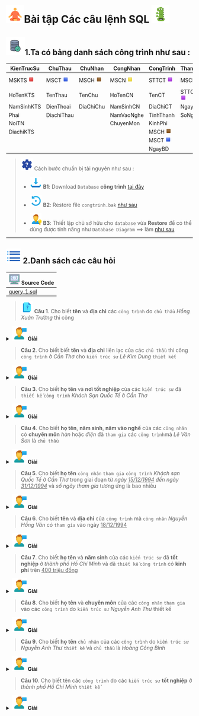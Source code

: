 # ![icons8gurupng](https://raw.githubusercontent.com/Zenfection/Image/master/2021/03/21-18-12-52-icons8-guru.png)Bài tập Các câu lệnh SQL ![icons8-1_cute.png](https://raw.githubusercontent.com/Zenfection/Image/master/2021/05/10-13-18-59-icons8-1_cute.png)

## ![icons8-database_view.png](https://raw.githubusercontent.com/Zenfection/Image/master/2021/05/10-13-17-41-icons8-database_view.png)1.Ta có bảng danh sách công trình như sau :

| KienTrucSu                                                                                                                                                            | ChuThau                                                                                                                                                                | ChuNhan                                                                                                                                                                  | CongNhan                                                                                                                                                                   | CongTrinh                                                                                                                                                                   | ThamGia                                                                                                                                                                     | ThietKe                                                                                                                                                                     |
| --------------------------------------------------------------------------------------------------------------------------------------------------------------------- | ---------------------------------------------------------------------------------------------------------------------------------------------------------------------- | ------------------------------------------------------------------------------------------------------------------------------------------------------------------------ | -------------------------------------------------------------------------------------------------------------------------------------------------------------------------- | --------------------------------------------------------------------------------------------------------------------------------------------------------------------------- | --------------------------------------------------------------------------------------------------------------------------------------------------------------------------- | --------------------------------------------------------------------------------------------------------------------------------------------------------------------------- |
| MSKTS <img title="" src="https://raw.githubusercontent.com/Zenfection/Image/master/2021/03/21-18-03-33-icons8-red_square.png" alt="icons8-red_square.png" width="15"> | MSCT <img title="" src="https://raw.githubusercontent.com/Zenfection/Image/master/2021/03/21-18-03-59-icons8-blue_square.png" alt="icons8-blue_square.png" width="15"> | MSCH <img title="" src="https://raw.githubusercontent.com/Zenfection/Image/master/2021/03/21-18-10-46-icons8-brown_square.png" alt="icons8-brown_square.png" width="15"> | MSCN <img title="" src="https://raw.githubusercontent.com/Zenfection/Image/master/2021/03/21-18-04-23-icons8-yellow_square.png" alt="icons8-yellow_square.png" width="15"> | STTCT <img src="https://raw.githubusercontent.com/Zenfection/Image/master/2021/03/21-18-10-02-icons8-purple_square.png" title="" alt="icons8-purple_square.png" width="15"> | MSCN <img title="" src="https://raw.githubusercontent.com/Zenfection/Image/master/2021/03/21-18-04-23-icons8-yellow_square.png" alt="icons8-yellow_square.png" width="15">  | MSKTS <img title="" src="https://raw.githubusercontent.com/Zenfection/Image/master/2021/03/21-18-03-33-icons8-red_square.png" alt="icons8-red_square.png" width="15">       |
| HoTenKTS                                                                                                                                                              | TenThau                                                                                                                                                                | TenChu                                                                                                                                                                   | HoTenCN                                                                                                                                                                    | TenCT                                                                                                                                                                       | STTCT <img src="https://raw.githubusercontent.com/Zenfection/Image/master/2021/03/21-18-10-02-icons8-purple_square.png" title="" alt="icons8-purple_square.png" width="15"> | STTCT <img src="https://raw.githubusercontent.com/Zenfection/Image/master/2021/03/21-18-10-02-icons8-purple_square.png" title="" alt="icons8-purple_square.png" width="15"> |
| NamSinhKTS                                                                                                                                                            | DienThoai                                                                                                                                                              | DiaChiChu                                                                                                                                                                | NamSinhCN                                                                                                                                                                  | DiaChiCT                                                                                                                                                                    | NgayTG                                                                                                                                                                      | ThuLao                                                                                                                                                                      |
| Phai                                                                                                                                                                  | DiachiThau                                                                                                                                                             |                                                                                                                                                                          | NamVaoNghe                                                                                                                                                                 | TinhThanh                                                                                                                                                                   | SoNgay                                                                                                                                                                      |                                                                                                                                                                             |
| NoiTN                                                                                                                                                                 |                                                                                                                                                                        |                                                                                                                                                                          | ChuyenMon                                                                                                                                                                  | KinhPhi                                                                                                                                                                     |                                                                                                                                                                             |                                                                                                                                                                             |
| DiachiKTS                                                                                                                                                             |                                                                                                                                                                        |                                                                                                                                                                          |                                                                                                                                                                            | MSCH <img title="" src="https://raw.githubusercontent.com/Zenfection/Image/master/2021/03/21-18-10-46-icons8-brown_square.png" alt="icons8-brown_square.png" width="15">    |                                                                                                                                                                             |                                                                                                                                                                             |
|                                                                                                                                                                       |                                                                                                                                                                        |                                                                                                                                                                          |                                                                                                                                                                            | MSCT <img title="" src="https://raw.githubusercontent.com/Zenfection/Image/master/2021/03/21-18-03-59-icons8-blue_square.png" alt="icons8-blue_square.png" width="15">      |                                                                                                                                                                             |                                                                                                                                                                             |
|                                                                                                                                                                       |                                                                                                                                                                        |                                                                                                                                                                          |                                                                                                                                                                            | NgayBD                                                                                                                                                                      |                                                                                                                                                                             |                                                                                                                                                                             |

> ![icons8-how_quest.png](https://raw.githubusercontent.com/Zenfection/Image/master/2021/05/10-13-09-24-icons8-how_quest.png) Cách bước chuẩn bị tài nguyên như sau : 
> 
> - ![icons8-download.png](https://raw.githubusercontent.com/Zenfection/Image/master/2021/05/10-13-00-54-icons8-download.png) **B1**: Download `Database` **công trình** [tại đây](https://github.com/Zenfection/CTU/raw/main/HocPhan/CT180-Co_so_du_lieu/Baitap/2.Cau_lenh_SQL/congtrinh.bak)
> 
> - ![icons8-restore.png](https://raw.githubusercontent.com/Zenfection/Image/master/2021/05/10-13-01-06-icons8-restore.png) **B2**: Restore file `congtrinh.bak`  [như sau](https://www.youtube.com/watch?v=oo4C-As6caI)
> 
> - ![icons8-landlord.png](https://raw.githubusercontent.com/Zenfection/Image/master/2021/05/10-13-01-39-icons8-landlord.png) **B3**: Thiết lập chủ sở hữu cho `database` vừa **Restore** để có thể dùng được tính năng như `Database Diagram` ==> làm [như sau ](https://www.youtube.com/watch?v=Xbxu2hrssHk)

---

## <img title="" src="https://raw.githubusercontent.com/Zenfection/Image/master/2021/05/10-15-19-04-icons8-questionnaire.png" alt="icons8-questionnaire.png" width="40"> 2.Danh sách các câu hỏi

| ![icons8googlecode30pxpng](https://raw.githubusercontent.com/Zenfection/Image/master/2021/05/08-10-24-29-icons8_google_code_30px.png) Source Code |
| ------------------------------------------------------------------------------------------------------------------------------------------------- |
| [query_1.sql](https://github.com/Zenfection/CTU/blob/main/HocPhan/CT180-Co_so_du_lieu/Baitap/2.Cau_lenh_SQL/bai1/query_1.sql)                     |

> ![icons8questionspng](https://raw.githubusercontent.com/Zenfection/Image/master/2021/03/17-08-59-15-icons8-questions.png) **Câu 1**. Cho biết **tên** và **địa chỉ** các `công trình` do `chủ thầu` *Hồng Xuân Trường* thi công

<details>
<summary><b><img src="https://raw.githubusercontent.com/Zenfection/Image/master/2021/03/08-16-44-05-icons8-consultation.png" width ="40"> Giải</b></summary>

<br>

```sql
SELECT CongT.TENCT, CongT.DIACHICT
FROM dbo.congtrinh as CongT, dbo.chuthau as ChuT
WHERE CongT.MSCT = ChuT.MSCT
AND ChuT.TENTHAU = 'Hong Xuan Truong'
```

⇨ `5` records

---

</details>

> **Câu 2**.  Cho biết biết **tên** và **địa chỉ** liên lạc của các `chủ thầu` thi công `công trình` ở *Cần Thơ* cho `kiến trúc sư` *Lê Kim Dung* `thiết kết`

<details>
<summary><b><img src="https://raw.githubusercontent.com/Zenfection/Image/master/2021/03/08-16-44-05-icons8-consultation.png" width ="40"> Giải</b></summary>

<br>

```sql
SELECT ChuT.TENTHAU, ChuT.DIACHITHAU
FROM dbo.congtrinh as CongT, dbo.chuthau as ChuT, dbo.kientrucsu as KTS, dbo.thietke as TK
WHERE TK.MSKTS = KTS.MSKTS
AND TK.STTCT = CongT.STTCT
AND ChuT.MSCT = CongT.MSCT
AND KTS.HOTENKTS = 'Le Kim Dung'
AND CongT.TINHTHANH = 'can tho'
```

⇨ `1` record

---

</details>

> **Câu 3**. Cho biết **họ tên** và **nơi tốt nghiệp** của các `kiến trúc sư` đã `thiết kế` `công trình` *Khách Sạn Quốc Tế* ở *Cần Thơ*

<details>
<summary><b><img src="https://raw.githubusercontent.com/Zenfection/Image/master/2021/03/08-16-44-05-icons8-consultation.png" width ="40"> Giải</b></summary>

<br>

```sql
SELECT KTS.HOTENKTS, KTS.NOITN
FROM dbo.kientrucsu as KTS, dbo.thietke as TK, dbo.congtrinh as CongT
WHERE TK.MSKTS = KTS.MSKTS
AND TK.STTCT = CongT.STTCT
AND CongT.TENCT = 'Khach san quoc te'
AND CongT.TINHTHANH = 'can tho'
```

⇨ `2` records

---

</details>

> **Câu 4**. Cho biết **họ tên**, **năm sinh**, **năm vào nghề** của các `công nhân` có **chuyên môn** *hàn* hoặc *điện* đã `tham gia` các `công trình`mà *Lê Văn Sơn* là `chủ thầu`

<details>
<summary><b><img src="https://raw.githubusercontent.com/Zenfection/Image/master/2021/03/08-16-44-05-icons8-consultation.png" width ="40"> Giải</b></summary>

<br>

```sql
SELECT CN.HOTENCN, CN.NGAYSINH
FROM dbo.congnhan as CN, dbo.congtrinh as CongT, dbo.chuthau as ChuT, dbo.thamgia as TG
WHERE TG.MSCN = CN.MSCN
AND TG.STTCT = CongT.STTCT
AND ChuT.MSCT = CongT.MSCT
AND ChuT.TENTHAU = 'Le Van Son'
AND (CN.CHUYENMON = 'han' OR CN.CHUYENMON = 'dien')
```

> 🔥 **Năm vào nghề** không có trong record `công nhân` nên **bỏ nha**

⇨ `19` records

---

</details>

> **Câu 5**. Cho biết **họ tên** `công nhân` `tham gia` `công trình` *Khách sạn Quốc Tế* ở *Cần Thơ* trong giai đoạn từ *ngày <u>15/12/1994</u> đến ngày <u>31/12/1994</u>* và *số ngày tham gia* tương ứng là bao nhiêu

<details>
<summary><b><img src="https://raw.githubusercontent.com/Zenfection/Image/master/2021/03/08-16-44-05-icons8-consultation.png" width ="40"> Giải</b></summary>

<br>

```sql
SELECT CN.HOTENCN, TG.SONGAY
FROM dbo.congtrinh as CongT, dbo.congnhan as CN, dbo.thamgia as TG
WHERE TG.MSCN = CN.MSCN
AND TG.STTCT = CongT.STTCT
AND CongT.TENCT = 'Khach san quoc te'
AND CongT.TINHTHANH = 'can tho'
AND (CongT.NGAYBD BETWEEN '1994-12-15' AND  '1994-12-31')
```

⇨ `41` records

---

</details>

> **Câu 6**. Cho biết **tên** và **địa chỉ** của `công trình` mà `công nhân` *Nguyễn Hồng Vân* có `tham gia` vào ngày <u>18/12/1994</u>

<details>
<summary><b><img src="https://raw.githubusercontent.com/Zenfection/Image/master/2021/03/08-16-44-05-icons8-consultation.png" width ="40"> Giải</b></summary>

<br>

Có tý lỗi

```sql

```

⇨

---

</details>

> **Câu 7**.  Cho biết **họ tên** và **năm sinh** của các `kiến trúc sư` đã **tốt nghiệp** ở *thành phố Hồ Chí Minh* và đã `thiết kế` `công trình` có **kinh phí** trên <u>400 triệu đồng</u>

<details>
<summary><b><img src="https://raw.githubusercontent.com/Zenfection/Image/master/2021/03/08-16-44-05-icons8-consultation.png" width ="40"> Giải</b></summary>

<br>

```sql
SELECT *
FROM dbo.kientrucsu as KTS, dbo.congtrinh as CongT, dbo.thietke as TK
WHERE TK.STTCT = CongT.STTCT
AND TK.MSKTS = KTS.MSKTS
AND KTS.NOITN = 'tphcm'
AND CongT.KINHPHI > 400
```

> ⚠️ **Thay đổi** `CongT.KINHPHI > 400` nếu nó sai nhé

⇨ `11` records

---

</details>

> **Câu 8**. Cho biết **họ tên** và **chuyên môn** của các `công nhân` `tham gia` vào các `công trình` do `kiến trúc sư` *Nguyễn Anh Thư* thiết kế

<details>
<summary><b><img src="https://raw.githubusercontent.com/Zenfection/Image/master/2021/03/08-16-44-05-icons8-consultation.png" width ="40"> Giải</b></summary>

<br>

```sql
SELECT CN.HOTENCN, CN.CHUYENMON
FROM dbo.congnhan as CN, dbo.congtrinh as CongT, dbo.kientrucsu as KTS, dbo.thamgia as TG, dbo.thietke as TK
WHERE TG.MSCN = CN.MSCN
AND TG.STTCT = CongT.STTCT
AND TK.MSKTS = KTS.MSKTS
AND TK.STTCT = CongT.STTCT
AND KTS.HOTENKTS = 'nguyen anh thu'
```

⇨ `116` records

---

</details>

> **Câu 9**. Cho biết **họ tên** `chủ nhân` của các `công trình` do `kiến trúc sư` *Nguyễn Anh Thư* `thiết kế` và `chủ thầu` là *Hoàng Công Bình*

<details>
<summary><b><img src="https://raw.githubusercontent.com/Zenfection/Image/master/2021/03/08-16-44-05-icons8-consultation.png" width ="40"> Giải</b></summary>

<br>

```sql
SELECT ChuN.TENCHU
FROM dbo.chunhan as ChuN, dbo.congtrinh as CongT, dbo.kientrucsu as KTS, dbo.thietke as TK,dbo.chuthau as ChuT
WHERE TK.MSKTS = KTS.MSKTS
AND TK.STTCT = CongT.STTCT
AND ChuN.MSCH = CongT.MSCH
AND ChuT.MSCT = CongT.MSCT
AND KTS.HOTENKTS = 'nguyen anh thu' 
AND ChuT.TENTHAU = 'hoang cong binh'
```

⇨ `0` records

---

</details>

> **Câu 10**. Cho biết tên các `công trình` do các `kiến trúc sư` **tốt nghiệp** ở *thành phố Hồ Chí Minh* `thiết kế`

<details>
<summary><b><img src="https://raw.githubusercontent.com/Zenfection/Image/master/2021/03/08-16-44-05-icons8-consultation.png" width ="40"> Giải</b></summary>

<br>

```sql
SELECT CongT.TENCT
FROM dbo.congtrinh as CongT, dbo.kientrucsu as KTS, dbo.thietke as TK
WHERE TK.STTCT = CongT.STTCT
AND TK.MSKTS = KTS.MSKTS
AND KTS.NOITN = 'tphcm'
```

⇨ `13` records

---

</details>
